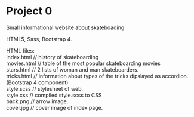 # Project 0<br/>

Small informational website about skateboading<br/>

HTML5, Sass, Bootstrap 4.<br/>

HTML files: <br/>
index.html // history of skateboarding<br/>
movies.html // table of the most popular skateboarding movies<br/>
stars.html // 2 lists of woman and man skateboarders.<br/>
tricks.html // information about types of the tricks dipslayed as accordion.(Bootstrap 4 component)<br/>
style.scss // stylesheet of web.<br/>
style.css // compiled style.scss to CSS<br/>
back.png // arrow image.<br/>
cover.jpg // cover image of index page.